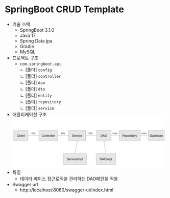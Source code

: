 # SpringBoot CRUD Template
- 기술 스택
  - SpringBoot 3.1.0
  - Java 17
  - Spring Data jpa
  - Gradle
  - MySQL
- 프로젝트 구조
  - `com.springboot.api`  
    ㄴ [폴더] `config`  
    ㄴ [폴더] `controller`  
    ㄴ [폴더] `dao`  
    ㄴ [폴더] `dto`  
    ㄴ [폴더] `entity`  
    ㄴ [폴더] `repository`  
    ㄴ [폴더] `service`  
- 애플리케이션 구조
  <img src="./image/application-structure.png">
- 특징
  - 데이터 베이스 접근로직을 관리하는 DAO패턴을 적용 
- Swagger url
  - http://localhost:8080/swagger-ui/index.html
